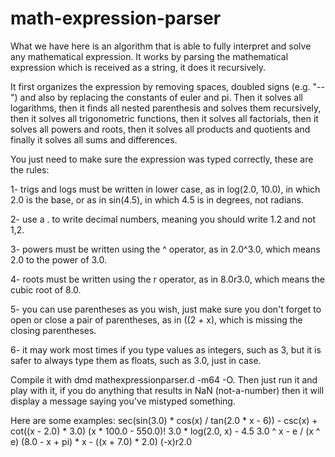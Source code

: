 # math-expression-parser
What we have here is an algorithm that is able to fully interpret and solve any mathematical expression. It works by parsing the mathematical expression which is received as a string, it does it recursively.

It first organizes the expression by removing spaces, doubled signs (e.g. "--") and also by replacing the constants of euler and pi. Then it solves all logarithms, then it finds all nested parenthesis and solves them recursively, then it solves all trigonometric functions, then it solves all factorials, then it solves all powers and roots, then it solves all products and quotients and finally it solves all sums and differences.

You just need to make sure the expression was typed correctly, these are the rules:

1- trigs and logs must be written in lower case, as in log(2.0, 10.0), in which 2.0 is the base, or as in sin(4.5), in which 4.5 is in degrees, not radians.

2- use a . to write decimal numbers, meaning you should write 1.2 and not 1,2.

3- powers must be written using the ^ operator, as in 2.0^3.0, which means 2.0 to the power of 3.0.

4- roots must be written using the r operator, as in 8.0r3.0, which means the cubic root of 8.0.

5- you can use parentheses as you wish, just make sure you don't forget to open or close a pair of parentheses, as in ((2 + x), which is missing the closing parentheses.

6- it may work most times if you type values as integers, such as 3, but it is safer to always type them as floats, such as 3.0, just in case.

Compile it with dmd mathexpressionparser.d -m64 -O. Then just run it and play with it, if you do anything that results in NaN (not-a-number) then it will display a message saying you've mistyped something.

Here are some examples:
sec(sin(3.0) * cos(x) / tan(2.0 * x - 6)) - csc(x) + cot((x - 2.0) * 3.0)
(x * 100.0 - 550.0)!
3.0 * log(2.0, x) - 4.5
3.0 ^ x - e / (x ^ e)
(8.0 - x + pi) * x - ((x + 7.0) * 2.0)
(-x)r2.0
